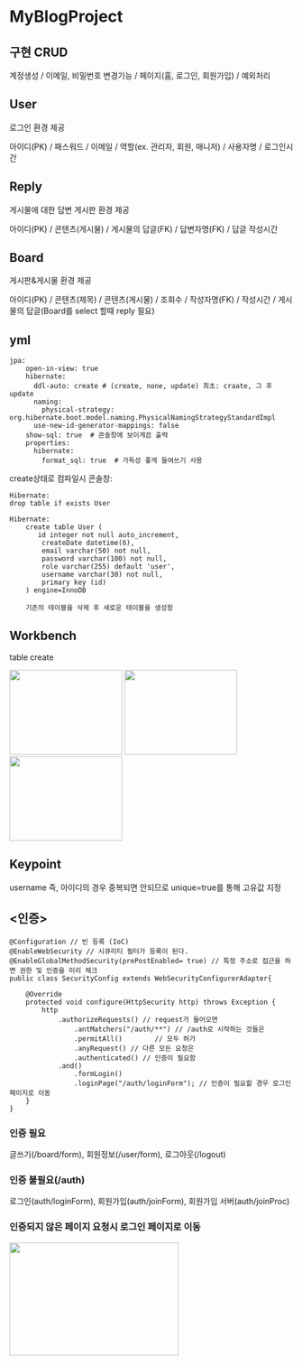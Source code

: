 # MyBlogProject

## 구현 CRUD

계정생성 / 이메일, 비밀번호 변경기능 / 페이지(홈, 로그인, 회원가입) / 예외처리

## User
로그인 환경 제공

아이디(PK) / 패스워드 / 이메일 / 역할(ex. 관리자, 회원, 매니저) / 사용자명 / 로그인시간
## Reply
게시물에 대한 답변 게시판 환경 제공

아이디(PK) / 콘텐츠(게시물) / 게시물의 답글(FK) / 답변자명(FK) / 답글 작성시간
## Board
게시판&게시물 환경 제공

아이디(PK) / 콘텐츠(제목) / 콘텐츠(게시물) / 조회수 / 작성자명(FK) / 작성시간 / 게시물의 답글(Board를 select 할때 reply 필요)
## yml
    jpa:
        open-in-view: true
        hibernate:
          ddl-auto: create # (create, none, update) 최초: craate, 그 후 update
          naming:
            physical-strategy: org.hibernate.boot.model.naming.PhysicalNamingStrategyStandardImpl
          use-new-id-generator-mappings: false
        show-sql: true  # 콘솔창에 보이게끔 출력
        properties:
          hibernate:
            format_sql: true  # 가독성 좋게 들여쓰기 사용

create상태로 컴파일시 콘솔창: 

    Hibernate: 
    drop table if exists User
    
    Hibernate:
        create table User (
           id integer not null auto_increment,
            createDate datetime(6),
            email varchar(50) not null,
            password varchar(100) not null,
            role varchar(255) default 'user',
            username varchar(30) not null,
            primary key (id)
        ) engine=InnoDB

        기존의 테이블을 삭제 후 새로운 테이블을 생성함

## Workbench
table create

<img src="https://user-images.githubusercontent.com/83220871/136510865-1f58d224-59e3-4b62-b257-b2dff0fca0a7.png" width="200" height="150"/> <img src="https://user-images.githubusercontent.com/83220871/136516718-d641c0dc-b1b8-4f5e-9cd7-d8adbe8bea30.png" width="200" height="150"/> <img src="https://user-images.githubusercontent.com/83220871/136522001-48107d3e-b86c-4a3a-89bf-4ea6f0152376.png" width="200" height="150"/>

## Keypoint
username 즉, 아이디의 경우 중복되면 안되므로 unique=true를 통해 고유값 지정


## <인증>
    @Configuration // 빈 등록 (IoC)
    @EnableWebSecurity // 시큐리티 필터가 등록이 된다.
    @EnableGlobalMethodSecurity(prePostEnabled= true) // 특정 주소로 접근을 하면 권한 및 인증을 미리 체크
    public class SecurityConfig extends WebSecurityConfigurerAdapter{

        @Override
        protected void configure(HttpSecurity http) throws Exception {
            http
                .authorizeRequests() // request가 들어오면
                    .antMatchers("/auth/**") // /auth로 시작하는 것들은
                    .permitAll()		// 모두 허가
                    .anyRequest() // 다른 모든 요청은
                    .authenticated() // 인증이 필요함
                .and()
                    .formLogin()
                    .loginPage("/auth/loginForm"); // 인증이 필요할 경우 로그인 페이지로 이동
        }
    }

### 인증 필요
글쓰기(/board/form), 회원정보(/user/form), 로그아웃(/logout)

### 인증 불필요(/auth)
로그인(auth/loginForm), 회원가입(auth/joinForm), 회원가입 서버(auth/joinProc)

### 인증되지 않은 페이지 요청시 로그인 페이지로 이동
<img src ="https://user-images.githubusercontent.com/83220871/139435473-340e56f4-13f8-48ff-ab00-4080b51b1094.png" width="300" height="200"/>
